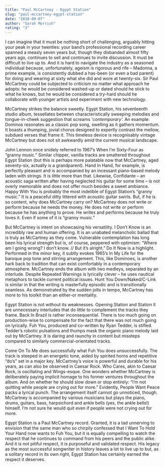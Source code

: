 ```yaml
---
title: "Paul McCartney - Egypt Station"
slug: "paul-mccartney-egypt-station"
date: "2018-09-07"
author: "Sarah Morrish"
rating: "3"
---
```


I can imagine that it must be nothing short of challenging, arguably hitting your peak in your twenties: your band’s professional recording career spanned a measly seven years but, though they disbanded almost fifty years ago, continues to sell and continues to invite discussion. It must be difficult to live up to. And it is hard to navigate the industry as a seasoned individual because, unfortunately, ageism is rigorous and rife – Madonna, a prime example, is consistently dubbed a has-been (or even a bad parent) for doing and wearing at sixty what she did and wore at twenty-six. Sir Paul McCartney could be subjected to criticism no matter what approach he adopts: he would be considered washed-up or dated should he stick to what he knows, but he would be considered a try-hard should he collaborate with younger artists and experiment with new technology.

McCartney strikes the balance sweetly. Egypt Station, his seventeenth studio album, tessellates between characteristically sweeping melodies and tongue-in-cheek suggestion that screams ‘_contemporary’._ An example: Dominos resonates as a classic pop song, swelling as it gathers momentum. It boasts a thumping, jovial chorus designed to expertly contrast the mellow, subdued verses that frame it. This timeless device is recognisably vintage McCartney but does not sit awkwardly amid the current musical landscape.

John Lennon once snidely referred to 1967’s When I’m Sixty-Four as “granny music.” Similar chipper, vanilla tracks are smattered throughout Egypt Station (but this is perhaps more palatable now that McCartney, aged seventy-six, actually is a grandparent). Hand In Hand, for example, is perfectly pleasant and is accompanied by an incessant piano-based melody laden with strings. It is little more than that. Likewise, Confidante – an acoustic saga written after having neglected his guitar for some time – is not overly memorable and does not offer much besides a sweet ambiance. Happy With You is probably the most indelible of Egypt Station’s “granny music.” It is a peaceful ditty littered with acoustic guitar swirls. But, if he is so content, why does McCartney carry on? McCartney does not write or perform because he needs the money. He does not write or perform because he has anything to prove. He writes and performs because he truly loves it. Even if some of it is “granny music.”

But McCartney is intent on showcasing his versatility. I Don’t Know is an incredibly raw and human offering. It is an unabated melancholic ballad that is truly as McCartney as they come. Vulnerable contemplation has long been his lyrical strength but is, of course, peppered with optimism: “Where am I going wrong? I don’t know. // But it’s alright.” Do It Now is a highlight. Performed in the minor key, it subtly evokes 1965’s In My Life for the baroque pop tone and stirring arrangement. This, like Dominoes, is another hark back to tradition that can exist comfortably in a contemporary atmosphere. McCartney ends the album with two medleys, separated by an interlude. Despite Repeated Warnings is lyrically clever – he uses nautical metaphors to tackle current political issues. Hunt You Down/Naked/C-Link is similar in that the writing is masterfully episodic and is transitionally seamless. As demonstrated by the sudden jolts in tempo, McCartney has more to his toolkit than an either-or mentality.

Egypt Station is not without its weaknesses. Opening Station and Station II are unnecessary interludes that do little to complement the tracks they frame. Back In Brazil is rather inconsequential. There is too much going on production-wise to compensate for the fact that there was not much going on lyrically. Fuh You, produced and co-written by Ryan Tedder, is stifled. Tedder’s robotic pulsations and thumps mask the organic piano melody laid out by McCartney. It is daring and raunchy in content but missteps compared to similarly commercial-orientated tracks.

Come On To Me does successfully what Fuh You does unsuccessfully. The track is steeped in an energetic tone, aided by spirited horns and repetitive “do’s” set in a major key. McCartney’s voice is powerful and durable for his years, as can also be observed in Caesar Rock. Who Cares, akin to Caesar Rock, is oscillating and Wings-esque. One wonders whether McCartney is deliberately paying implicit homage to his former ventures throughout the album. And on whether he should slow down or stop entirely: “I’m not quitting while people are crying out for more.” Evidently, People Want Peace packs a lyrical punch. The arrangement itself cannot go unnoticed, though. McCartney is accompanied by various musicians but plays the piano, drums, guitars, bass, harpsichord and ankle bells (yes, the ankle bells!) himself. I’m not sure he would quit even if people were not crying out for more.

Egypt Station is a Paul McCartney record. Granted, it is a tad unnerving to envision that the same man who so chirpily confessed that I Want To Hold Your Hand now wants to Fuh You, but it is equally compelling to watch the respect that he continues to command from his peers and the public alike. And it is not pitiful respect, it is purposeful and validated respect. His legacy as the most successful songwriter in history leaves a lot to live up to but, as a solitary record in its own right, Egypt Station has certainly earned the respect it deserves.
